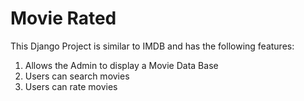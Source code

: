 # Movie Rated

This Django Project is similar to IMDB and has the following features:
  1. Allows the Admin to display a Movie Data Base
  2. Users can search movies
  3. Users can rate movies
